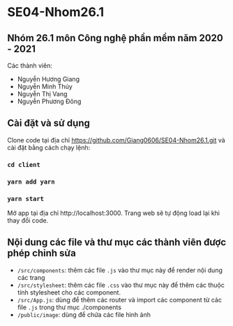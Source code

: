 # SE04-Nhom26.1
## Nhóm 26.1 môn Công nghệ phần mềm năm 2020 - 2021
Các thành viên: 
- Nguyễn Hương Giang
- Nguyễn Minh Thúy 
- Nguyễn Thị Vang
- Nguyễn Phương Đông

## Cài đặt và sử dụng
Clone code tại địa chỉ https://github.com/Giang0606/SE04-Nhom26.1.git và cài đặt bằng cách chạy lệnh: 
### `cd client`
### `yarn add yarn`
### `yarn start`
Mở app tại địa chỉ http://localhost:3000. Trang web sẽ tự động load lại khi thay đổi code.

## Nội dung các file và thư mục các thành viên được phép chỉnh sửa
- `/src/components`: thêm các file `.js` vào thư mục này để render nội dung các trang
- `/src/stylesheet`: thêm các file `.css` vào thư mục này để thêm các thuộc tính stylesheet cho các component.
- `/src/App.js`: dùng để thêm các router và import các component từ các file `.js` trong thư mục ./components
- `/public/image`: dùng để chứa các file hình ảnh  

